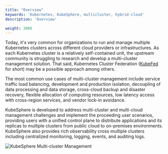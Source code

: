 ```yaml
---
title: "Overview"
keywords: 'Kubernetes, KubeSphere, multicluster, hybrid-cloud'
description: 'Overview'

weight: 3006
---
```


Today, it's very common for organizations to run and manage multiple Kubernetes clusters across different cloud providers or infrastructures. As each Kubernetes cluster is a relatively self-contained unit, the upstream community is struggling to research and develop a multi-cluster management solution. That said, Kubernetes Cluster Federation ([KubeFed](https://github.com/kubernetes-sigs/kubefed) for short) may be a possible approach among others.

The most common use cases of multi-cluster management include service traffic load balancing, development and production isolation, decoupling of data processing and data storage, cross-cloud backup and disaster recovery, flexible allocation of computing resources, low latency access with cross-region services, and vendor lock-in avoidance.

KubeSphere is developed to address multi-cluster and multi-cloud management challenges and implement the proceeding user scenarios, providing users with a unified control plane to distribute applications and its replicas to multiple clusters from public cloud to on-premises environments. KubeSphere also provides rich observability cross multiple clusters including centralized monitoring, logging, events, and auditing logs.

![KubeSphere Multi-cluster Management](/images/docs/multi-cluster-overview.jpg)
